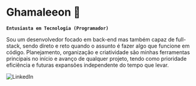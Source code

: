 # Ghamaleeon 🍉

**`Entusiasta em Tecnologia (Programador)`**

Sou um desenvolvedor focado em back-end mas também capaz de full-stack, sendo direto e reto quando o assunto é fazer algo que funcione em código. Planejamento, organização e criatividade são minhas ferramentas principais no início e avanço de qualquer projeto, tendo como prioridade eficiência e futuras expansões independente do tempo que levar.

![LinkedIn](https://img.shields.io/badge/Acessar?link=https://br.linkedin.com/)


<!-- **Ghamaleeon/Ghamaleeon** is a ✨ _special_ ✨ repository because its `README.md` (this file) appears on your GitHub profile. -->
